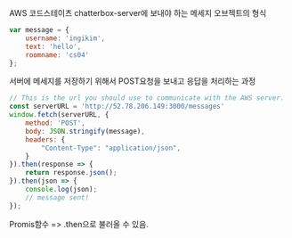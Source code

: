AWS 코드스테이츠 chatterbox-server에 보내야 하는 메세지 오브젝트의 형식

```js
var message = {
	username: 'ingikim',
    text: 'hello',
    roomname: 'cs04'
};
```



서버에 메세지를 저장하기 위해서 POST요청을 보내고 응답을 처리하는 과정

```js
// This is the url you should use to communicate with the AWS server.
const serverURL = 'http://52.78.206.149:3000/messages'
window.fetch(serverURL, {
    method: 'POST',
    body: JSON.stringify(message),
    headers: {
        "Content-Type": "application/json",
    }
}).then(response => {
    return response.json();
}).then(json => {
    console.log(json);
    // message sent!
});
```





Promis함수 => .then으로 불러올 수 있음.

